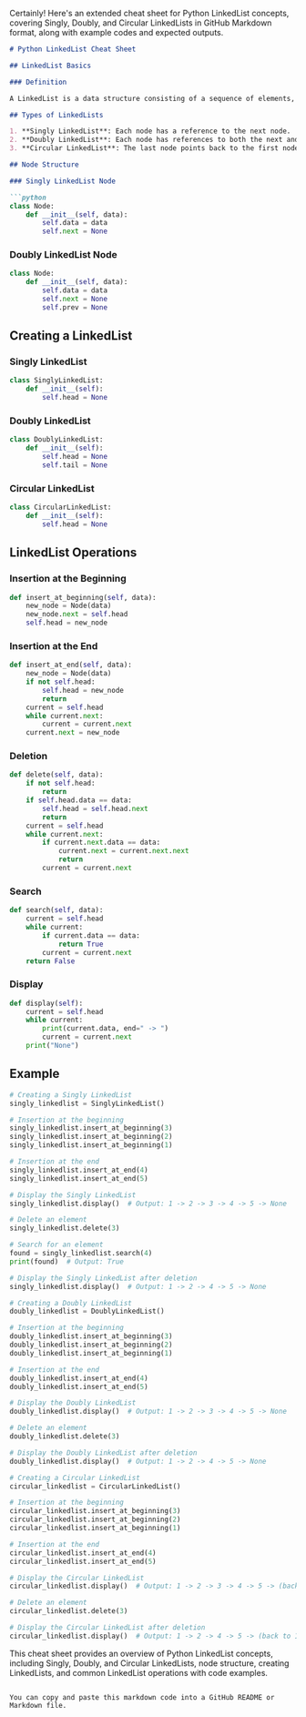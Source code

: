 Certainly! Here's an extended cheat sheet for Python LinkedList concepts, covering Singly, Doubly, and Circular LinkedLists in GitHub Markdown format, along with example codes and expected outputs.

```markdown
# Python LinkedList Cheat Sheet

## LinkedList Basics

### Definition

A LinkedList is a data structure consisting of a sequence of elements, where each element points to the next element in the sequence. 

## Types of LinkedLists

1. **Singly LinkedList**: Each node has a reference to the next node.
2. **Doubly LinkedList**: Each node has references to both the next and previous nodes.
3. **Circular LinkedList**: The last node points back to the first node.

## Node Structure

### Singly LinkedList Node

```python
class Node:
    def __init__(self, data):
        self.data = data
        self.next = None
```

### Doubly LinkedList Node

```python
class Node:
    def __init__(self, data):
        self.data = data
        self.next = None
        self.prev = None
```

## Creating a LinkedList

### Singly LinkedList

```python
class SinglyLinkedList:
    def __init__(self):
        self.head = None
```

### Doubly LinkedList

```python
class DoublyLinkedList:
    def __init__(self):
        self.head = None
        self.tail = None
```

### Circular LinkedList

```python
class CircularLinkedList:
    def __init__(self):
        self.head = None
```

## LinkedList Operations

### Insertion at the Beginning

```python
def insert_at_beginning(self, data):
    new_node = Node(data)
    new_node.next = self.head
    self.head = new_node
```

### Insertion at the End

```python
def insert_at_end(self, data):
    new_node = Node(data)
    if not self.head:
        self.head = new_node
        return
    current = self.head
    while current.next:
        current = current.next
    current.next = new_node
```

### Deletion

```python
def delete(self, data):
    if not self.head:
        return
    if self.head.data == data:
        self.head = self.head.next
        return
    current = self.head
    while current.next:
        if current.next.data == data:
            current.next = current.next.next
            return
        current = current.next
```

### Search

```python
def search(self, data):
    current = self.head
    while current:
        if current.data == data:
            return True
        current = current.next
    return False
```

### Display

```python
def display(self):
    current = self.head
    while current:
        print(current.data, end=" -> ")
        current = current.next
    print("None")
```

## Example

```python
# Creating a Singly LinkedList
singly_linkedlist = SinglyLinkedList()

# Insertion at the beginning
singly_linkedlist.insert_at_beginning(3)
singly_linkedlist.insert_at_beginning(2)
singly_linkedlist.insert_at_beginning(1)

# Insertion at the end
singly_linkedlist.insert_at_end(4)
singly_linkedlist.insert_at_end(5)

# Display the Singly LinkedList
singly_linkedlist.display()  # Output: 1 -> 2 -> 3 -> 4 -> 5 -> None

# Delete an element
singly_linkedlist.delete(3)

# Search for an element
found = singly_linkedlist.search(4)
print(found)  # Output: True

# Display the Singly LinkedList after deletion
singly_linkedlist.display()  # Output: 1 -> 2 -> 4 -> 5 -> None

# Creating a Doubly LinkedList
doubly_linkedlist = DoublyLinkedList()

# Insertion at the beginning
doubly_linkedlist.insert_at_beginning(3)
doubly_linkedlist.insert_at_beginning(2)
doubly_linkedlist.insert_at_beginning(1)

# Insertion at the end
doubly_linkedlist.insert_at_end(4)
doubly_linkedlist.insert_at_end(5)

# Display the Doubly LinkedList
doubly_linkedlist.display()  # Output: 1 -> 2 -> 3 -> 4 -> 5 -> None

# Delete an element
doubly_linkedlist.delete(3)

# Display the Doubly LinkedList after deletion
doubly_linkedlist.display()  # Output: 1 -> 2 -> 4 -> 5 -> None

# Creating a Circular LinkedList
circular_linkedlist = CircularLinkedList()

# Insertion at the beginning
circular_linkedlist.insert_at_beginning(3)
circular_linkedlist.insert_at_beginning(2)
circular_linkedlist.insert_at_beginning(1)

# Insertion at the end
circular_linkedlist.insert_at_end(4)
circular_linkedlist.insert_at_end(5)

# Display the Circular LinkedList
circular_linkedlist.display()  # Output: 1 -> 2 -> 3 -> 4 -> 5 -> (back to 1)

# Delete an element
circular_linkedlist.delete(3)

# Display the Circular LinkedList after deletion
circular_linkedlist.display()  # Output: 1 -> 2 -> 4 -> 5 -> (back to 1)
```

This cheat sheet provides an overview of Python LinkedList concepts, including Singly, Doubly, and Circular LinkedLists, node structure, creating LinkedLists, and common LinkedList operations with code examples.
```

You can copy and paste this markdown code into a GitHub README or Markdown file.
